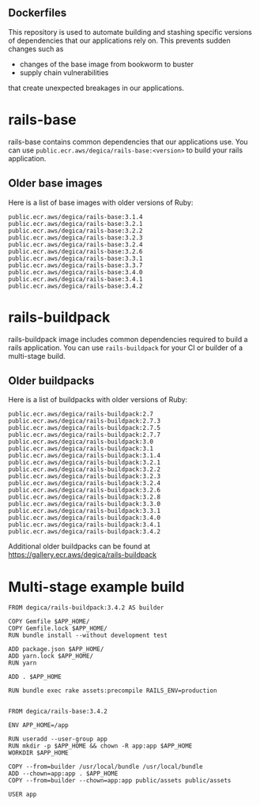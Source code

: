 Dockerfiles
-----------

This repository is used to automate building and stashing specific versions of dependencies that our applications rely on. This prevents sudden changes such as

- changes of the base image from bookworm to buster
- supply chain vulnerabilities

that create unexpected breakages in our applications.

# rails-base

rails-base contains common dependencies that our applications use. You can use `public.ecr.aws/degica/rails-base:<version>` to build your rails application.

## Older base images

Here is a list of base images with older versions of Ruby:

```
public.ecr.aws/degica/rails-base:3.1.4
public.ecr.aws/degica/rails-base:3.2.1
public.ecr.aws/degica/rails-base:3.2.2
public.ecr.aws/degica/rails-base:3.2.3
public.ecr.aws/degica/rails-base:3.2.4
public.ecr.aws/degica/rails-base:3.2.6
public.ecr.aws/degica/rails-base:3.3.1
public.ecr.aws/degica/rails-base:3.3.7
public.ecr.aws/degica/rails-base:3.4.0
public.ecr.aws/degica/rails-base:3.4.1
public.ecr.aws/degica/rails-base:3.4.2
```


# rails-buildpack

rails-buildpack image includes common dependencies required to build a rails application.
You can use `rails-buildpack` for your CI or builder of a multi-stage build.

## Older buildpacks

Here is a list of buildpacks with older versions of Ruby:

```
public.ecr.aws/degica/rails-buildpack:2.7
public.ecr.aws/degica/rails-buildpack:2.7.3
public.ecr.aws/degica/rails-buildpack:2.7.5
public.ecr.aws/degica/rails-buildpack:2.7.7
public.ecr.aws/degica/rails-buildpack:3.0
public.ecr.aws/degica/rails-buildpack:3.1
public.ecr.aws/degica/rails-buildpack:3.1.4
public.ecr.aws/degica/rails-buildpack:3.2.1
public.ecr.aws/degica/rails-buildpack:3.2.2
public.ecr.aws/degica/rails-buildpack:3.2.3
public.ecr.aws/degica/rails-buildpack:3.2.4
public.ecr.aws/degica/rails-buildpack:3.2.6
public.ecr.aws/degica/rails-buildpack:3.2.8
public.ecr.aws/degica/rails-buildpack:3.3.0
public.ecr.aws/degica/rails-buildpack:3.3.1
public.ecr.aws/degica/rails-buildpack:3.4.0
public.ecr.aws/degica/rails-buildpack:3.4.1
public.ecr.aws/degica/rails-buildpack:3.4.2
```

Additional older buildpacks can be found at https://gallery.ecr.aws/degica/rails-buildpack

# Multi-stage example build

```
FROM degica/rails-buildpack:3.4.2 AS builder

COPY Gemfile $APP_HOME/
COPY Gemfile.lock $APP_HOME/
RUN bundle install --without development test

ADD package.json $APP_HOME/
ADD yarn.lock $APP_HOME/
RUN yarn

ADD . $APP_HOME

RUN bundle exec rake assets:precompile RAILS_ENV=production


FROM degica/rails-base:3.4.2

ENV APP_HOME=/app

RUN useradd --user-group app
RUN mkdir -p $APP_HOME && chown -R app:app $APP_HOME
WORKDIR $APP_HOME

COPY --from=builder /usr/local/bundle /usr/local/bundle
ADD --chown=app:app . $APP_HOME
COPY --from=builder --chown=app:app public/assets public/assets

USER app
```
